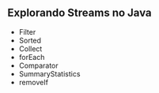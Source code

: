 ## Explorando Streams no Java

- Filter
- Sorted
- Collect
- forEach
- Comparator
- SummaryStatistics
- removeIf
